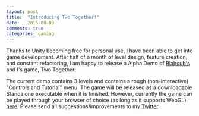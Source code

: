 ```yaml
---
layout: post
title:  "Introducing Two Together!"
date:   2015-08-09
comments: true
categories: gaming
---
```

Thanks to Unity becoming free for personal use, I have been able to get into game development.
After half of a month of level design, feature creation, and constant refactoring, I am happy to release
a Alpha Demo of <a href="https://www.youtube.com/user/Blahcub">Blahcub's</a> and I's game, Two Together!

The current demo contains 3 levels and contains a rough (non-interactive) "Controls and Tutorial" menu.
The game will be released as a downloadable Standalone executable when it is finished. However, currently
the game can be played through your browser of choice (as long as it supports WebGL) 
<a href="http://podshot.github.io/TwoTogether/demo/">here</a>. Please send all suggestions/improvements to my
<a href="https://twitter.com/Podshot_">Twitter</a>